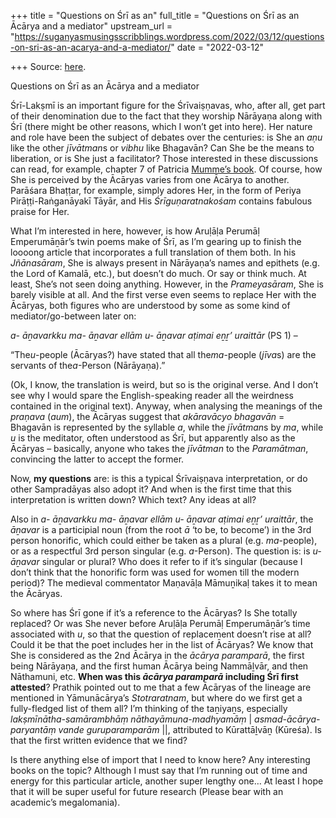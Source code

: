 +++
title = "Questions on Śrī as an"
full_title = "Questions on Śrī as an Ācārya and a mediator"
upstream_url = "https://suganyasmusingsscribblings.wordpress.com/2022/03/12/questions-on-sri-as-an-acarya-and-a-mediator/"
date = "2022-03-12"

+++
Source: [here](https://suganyasmusingsscribblings.wordpress.com/2022/03/12/questions-on-sri-as-an-acarya-and-a-mediator/).

Questions on Śrī as an Ācārya and a mediator

Śrī-Lakṣmī is an important figure for the Śrīvaiṣṇavas, who, after all, get part of their denomination due to the fact that they worship Nārāyaṇa along with Śrī (there might be other reasons, which I won’t get into here). Her nature and role have been the subject of debates over the centuries: is She an *aṇu* like the other *jīvātman*s or *vibhu* like Bhagavān? Can She be the means to liberation, or is She just a facilitator? Those interested in these discussions can read, for example, chapter 7 of Patricia [Mumme’s book](https://archive.org/details/svtd_pm). Of course, how She is perceived by the Ācāryas varies from one Ācārya to another. Parāśara Bhaṭṭar, for example, simply adores Her, in the form of Periya Pirāṭṭi-Raṅganāyakī Tāyār, and His *Śrīguṇaratnakośam* contains fabulous praise for Her.

What I’m interested in here, however, is how Aruḷāḷa Perumāḷ Emperumāṉār’s twin poems make of Śrī, as I’m gearing up to finish the loooong article that incorporates a full translation of them both. In his *Jñānasāram*, She is always present in Nārāyaṇa’s names and epithets (e.g. the Lord of Kamalā, etc.), but doesn’t do much. Or say or think much. At least, She’s not seen doing anything. However, in the *Prameyasāram*, She is barely visible at all. And the first verse even seems to replace Her with the Ācāryas, both figures who are understood by some as some kind of mediator/go-between later on:

*a- āṉavarkku ma- āṉavar ellām u- āṉavar aṭimai eṉṟ’ uraittār* (PS 1) –

“The*u*-people (Ācāryas?) have stated that all the*ma*-people (*jīva*s) are the servants of the*a*-Person (Nārāyaṇa).”

(Ok, I know, the translation is weird, but so is the original verse. And I don’t see why I would spare the English-speaking reader all the weirdness contained in the original text). Anyway, when analysing the meanings of the *praṇava* (*aum*), the Ācāryas suggest that *akāravācyo bhagavān* = Bhagavān is represented by the syllable *a*, while the *jīvātman*s by *ma*, while *u* is the meditator, often understood as Śrī, but apparently also as the Ācāryas – basically, anyone who takes the *jīvātman* to the *Paramātman*, convincing the latter to accept the former.

Now, **my questions** are: is this a typical Śrīvaiṣṇava interpretation, or do other Sampradāyas also adopt it? And when is the first time that this interpretation is written down? Which text? Any ideas at all?

Also in *a- āṉavarkku ma- āṉavar ellām u- āṉavar aṭimai eṉṟ’ uraittār*, the *āṉavar* is a participial noun (from the root *ā* ‘to be, to become’) in the 3rd person honorific, which could either be taken as a plural (e.g. *ma*-people), or as a respectful 3rd person singular (e.g. *a*-Person). The question is: is *u- āṉavar* singular or plural? Who does it refer to if it’s singular (because I don’t think that the honorific form was used for women till the modern period)? The medieval commentator Maṇavāḷa Māmuṉikaḷ takes it to mean the Ācāryas.

So where has Śrī gone if it’s a reference to the Ācāryas? Is She totally replaced? Or was She never before Aruḷāḷa Perumāḷ Emperumāṉār’s time associated with *u*, so that the question of replacement doesn’t rise at all? Could it be that the poet includes her in the list of Ācāryas? We know that She is considered as the 2nd Ācārya in the *ācārya paramparā*, the first being Nārāyaṇa, and the first human Ācārya being Nammāḻvār, and then Nāthamuni, etc. **When was this *ācārya paramparā* including Śrī first attested**? Prathik pointed out to me that a few Ācāryas of the lineage are mentioned in Yāmunācārya’s *Stotraratnam*, but where do we first get a fully-fledged list of them all? I’m thinking of the taṉiyaṉs, especially *lakṣmīnātha-samārambhāṃ nāthayāmuna-madhyamāṃ* \| *asmad-ācārya-paryantāṃ vande guruparamparām* \|\|, attributed to Kūrattāḻvāṉ (Kūreśa). Is that the first written evidence that we find?

Is there anything else of import that I need to know here? Any interesting books on the topic? Although I must say that I’m running out of time and energy for this particular article, another super lengthy one… At least I hope that it will be super useful for future research (Please bear with an academic’s megalomania).
